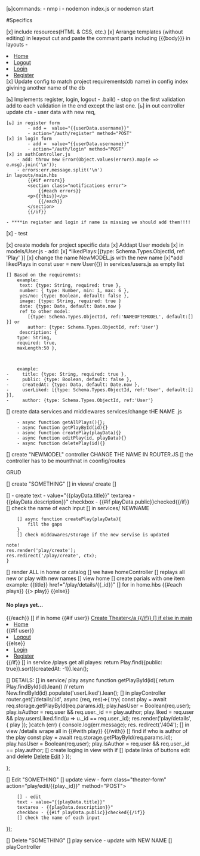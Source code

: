 [ь]commands:
    - nmp i
    - nodemon index.js or nodemon start


#Specifics

[x] include resources(HTML & CSS, etc.)
[x] Arrange templates (without editing)
    in leayout cut and paste the commant parts including {{{body}}}
    in layouts - 
                    <li><a href="/">Home </a></li>
                    <li><a href="/auth/logout">Logout</a></li>
                    <li><a href="/auth/login">Login</a></li>
                    <li><a href="/auth/register">Register</a></li>
[x] Update config to match project requirements(db name)
    in config index givining another name of the db

[ь] Implements register, login, logout
    - .bail() - stop on the first validation add to each validation in the end except the last one.
    [ь] in out controller update ctx - user data with new req,

    [ь] in register form 
            - add =  value="{{userData.username}}"
            - action="/auth/register" method="POST"
    [x] in login form 
            - add =  value="{{userData.username}}"
            - action="/auth/login" method="POST"
    [x] in authController.js
        - add: throw new Error(Object.values(errors).map(e => e.msg).join('\n'));
        - errors:err.message.split('\n')
    in layouts/main.hbs
            {{#if errors}}
            <section class="notifications error">
                {{#each errors}}
            <p>{{this}}</p>
                {{/each}}
            </section>
            {{/if}}
    
    - ****in register and login if name is missing we should add them!!!!
[x] - test   

[x] create models for project specific data
    [x] Addapt User models
        [x] in models/User.js - add:
        [x] *likedPlays:[{type: Schema.Types.ObjectId, ref: 'Play' }]
        [x] change the name NewMODEL.js with the new name 
        [x]*add likedPlays in const user = new User({}) in services/users.js as empty list

    [] Based on the requiremnts:
        example: 
         text: {type: String, required: true },
         number: { type: Number, min: 1, max: 6 },
         yes/no: {type: Boolean, default: false },
         image: {type: String, required: true }
         date: {type: Date, default: Date.now }
         ref to other model: 
            [{type: Schema.Types.ObjectId, ref:'NAMEOFTEMODEL', default:[] }] or 
            author: {type: Schema.Types.ObjectId, ref:'User'}
         description: {
        type: String, 
        required: true,
        maxLength:50 },



        example:
    -     title: {type: String, required: true },
    -     public: {type: Boolean, default: false },
    -     createdAt: {type: Data, default: Date.now },
    -     userLiked: [{type: Schema.Types.ObjectId, ref:'User', default:[] }],
    -     author: {type: Schema.Types.ObjectId, ref:'User'}
[] create data services and middlewares 
    services/change tHE NAME .js

        - async function getAllPlays(){};
        - async function getPlayById(id){}
        - async function createPlay(playData){}
        - async function editPlay(id, playData){}
        - async function deletePlay(id){}
     

[] create "NEWMODEL" controller
     CHANGE THE NAME IN ROUTER.JS
[] the controller has to be mounthnat in coonfig/routes

GRUD

[] create "SOMETHING"
    [] in views/ create
        []  <form class="theater-form" action="/NEW NAME/create" method="POST">
        [] - create 
        text - value="{{playData.title}}"
        textarea - {{playData.description}}"
        checkbox - {{#if playData.public}}checked{{/if}}
        [] check the name of each input
    [] in services/ NEWNAME

        [] async function createPlay(playData){
            fill the gaps
        }
        [] check middawares/storage if the new servise is updated

    note! 
    res.render('play/create');
    res.redirect('/play/create', ctx);
    }

[] render ALL in home or catalog
        [] we have homeController
            [] replays all new or play with new names
        [] view home 
            [] create parials with one item
                example:
                {{title}}
                href="/play/details/{{_id}}"
            [] for in home.hbs
                    {{#each plays}}
                    {{> play}}
                    {{else}}
                    <h4>No plays yet...</h4>
                    {{/each}}
            [] if in home 
                        {{#if user}}
                        <a class="btn create-play" href="/play/create">Create Theater</a
                        {{/if}}
            [] 
            if else in main
                <li><a href="/">Home </a></li>
                {{#if user}}
                <li><a href="/auth/logout">Logout</a></li>
                {{else}}
                <li><a href="/auth/login">Login</a></li>
                <li><a href="/auth/register">Register</a></li>
                {{/if}}
        [] in service /plays 
        get all playes: return Play.find({public: true}).sort({createdAt: -1}).lean();
        

[] DETAILS:
        [] in service/ play
            async function getPlayById(id){
            return Play.findById(id).lean()
            // return New.findById(id).populate('userLiked').lean();
        [] in playController
                router.get('/details/:id', async (req, res)=>{
            try{
                const play = await req.storage.getPlayById(req.params.id);
                play.hasUser = Boolean(req.user);
                play.isAuthor = req.user && req.user._id == play.author;
                play.liked = req.user && play.usersLiked.find(u => u._id == req.user._id);
                res.render('play/details', { play });
            }catch (err) {
                console.log(err.message);
                res. redirect('/404');
        [] in view /details 
            wrape all in {{#with play}}
                        {{/with}}
            [] find if who is author of the play 
                    const play = await req.storage.getPlayById(req.params.id);
                    play.hasUser = Boolean(req.user);
                    play.isAuthor = req.user && req.user._id == play.author;
            [] create loging in view with if 
        [] ipdate links of buttons edit and delete
                        <a class="btn delete" href="/play/delete/{{_id}}">Delete</a>
                <a class="btn edit" href="/play/edit/{{_id}}">Edit</a>
    }
});

};

[] Edit "SOMETHING"
    [] update view - 
        form class="theater-form" action="play/edit/{{play._id}}" method="POST">

        [] - edit
        text - value="{{playData.title}}"
        textarea - {{playData.description}}"
        checkbox - {{#if playData.public}}checked{{/if}}
        [] check the name of each input

});



[] Delete "SOMETHING"
    [] play service - update with NEW NAME
    [] playController 



